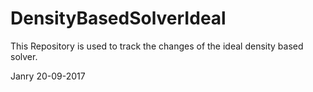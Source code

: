 # DensityBasedSolverIdeal
This Repository is used to track the changes of the ideal density based solver.

Janry
20-09-2017
